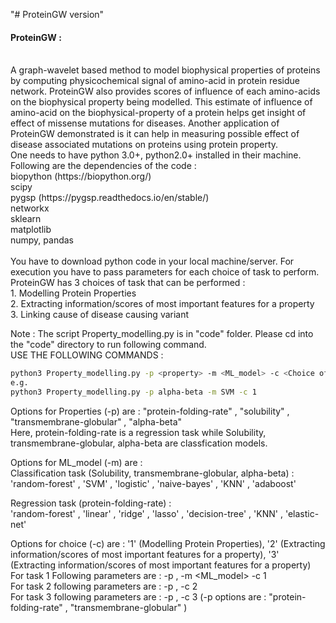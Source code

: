 "# ProteinGW version" <br />
<h4>ProteinGW :</h4> <br />
A graph-wavelet based method to model biophysical properties of proteins by computing physicochemical signal of amino-acid in protein residue network. 
ProteinGW also provides scores of influence of each amino-acids on the biophysical property being modelled. This estimate of influence of amino-acid on 
the biophysical-property of a protein helps get insight of effect of missense mutations for diseases. Another application of ProteinGW demonstrated is it 
can help in measuring possible effect of disease associated mutations on proteins using protein property. 
<br />
One needs to have python 3.0+, python2.0+ installed in their machine. Following are the dependencies of the code : <br />
biopython (https://biopython.org/)<br />
scipy <br />
pygsp (https://pygsp.readthedocs.io/en/stable/) <br />
networkx <br />
sklearn <br />
matplotlib <br />
numpy, pandas <br />

<br />
You have to download python code in your local machine/server. For execution you have to pass parameters for each choice of task to perform. <br />
ProteinGW has 3 choices of task that can be performed : <br />
1. Modelling Protein Properties <br />
2. Extracting information/scores of most important features for a property <br />
3. Linking cause of disease causing variant <br />

Note : The script Property_modelling.py is in "code" folder. Please cd into the "code" directory to run following command. <br/>
USE THE FOLLOWING COMMANDS : <br />
```bash
python3 Property_modelling.py -p <property> -m <ML_model> -c <Choice of Task to perform>
e.g.
python3 Property_modelling.py -p alpha-beta -m SVM -c 1
```
Options for Properties (-p) are : "protein-folding-rate" , "solubility" , "transmembrane-globular" , "alpha-beta" <br />
Here, protein-folding-rate is a regression task while Solubility, transmembrane-globular, alpha-beta are classfication models. <br />

Options for ML_model (-m) are :  <br />
Classification task (Solubility, transmembrane-globular, alpha-beta) :  <br />
'random-forest' , 'SVM' , 'logistic' , 'naive-bayes' , 'KNN' , 'adaboost' <br />

Regression task (protein-folding-rate) :  <br />
'random-forest' , 'linear' , 'ridge' , 'lasso' , 'decision-tree' , 'KNN' , 'elastic-net' <br />

Options for choice (-c) are : '1' (Modelling Protein Properties), '2' (Extracting information/scores of most important features for a property), '3' (Extracting information/scores of most important features for a property)<br />
For task 1 Following parameters are : -p <property> , -m <ML_model> -c 1  <br />
For task 2 following parameters are : -p <property> , -c 2 <br />
For task 3 following parameters are : -p <property> , -c 3 (-p options are : "protein-folding-rate" , "transmembrane-globular" )  <br />

